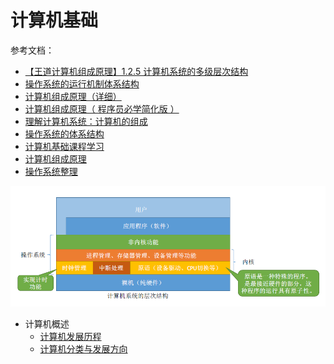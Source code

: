 # 计算机基础

参考文档：

- [【王道计算机组成原理】1.2.5 计算机系统的多级层次结构](https://blog.csdn.net/qq_29678157/article/details/128592318)
- [操作系统的运行机制体系结构](https://blog.csdn.net/qq_45495899/article/details/109818864)
- [计算机组成原理（详细）](https://blog.csdn.net/weixin_42303403/article/details/129932204)
- [计算机组成原理（ 程序员必学简化版 ）](https://blog.csdn.net/weixin_48720080/article/details/124962455)
- [理解计算机系统：计算机的组成](https://zhuanlan.zhihu.com/p/74740342)
- [操作系统的体系结构](https://blog.csdn.net/2301_76197086/article/details/132976687)
- [计算机基础课程学习](https://github.com/LamberttLiu/CS-Basic-SelfLearning/tree/main)
- [计算机组成原理](https://zhuanlan.zhihu.com/p/554546968)
- [操作系统整理](https://zhuanlan.zhihu.com/p/557894163)

![计算机系统的层次结构](vx_images/416314253828757.png)

- 计算机概述
    - [计算机发展历程](000_概述/010_计算机发展历程/000-导读.md)
    - [计算机分类与发展方向](000_概述/020_计算机的分类与发展方向/000-导读.md)